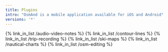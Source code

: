 ```yaml
---
title: Plugins
intro: "OsmAnd is a mobile application available for iOS and Android"
versions: '*'
---
```



{% link_in_list /audio-video-notes %}
{% link_in_list /contour-lines %}
{% link_in_list /trip-recording %}
{% link_in_list /ski-maps %}
{% link_in_list /nautical-charts %}
{% link_in_list /osm-editing %}